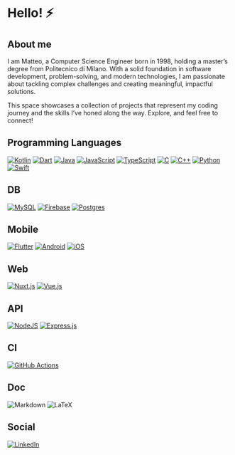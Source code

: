 # Hello! :zap:

## About me
I am Matteo, a Computer Science Engineer born in 1998, holding a master’s degree from Politecnico di Milano. With a solid foundation in software development, problem-solving, and modern technologies, I am passionate about tackling complex challenges and creating meaningful, impactful solutions.

This space showcases a collection of projects that represent my coding journey and the skills I’ve honed along the way. Explore, and feel free to connect!

## Programming Languages
[![Kotlin](https://img.shields.io/badge/Kotlin-%237F52FF.svg?logo=kotlin&logoColor=white)](#)
[![Dart](https://img.shields.io/badge/Dart-%230175C2.svg?logo=dart&logoColor=white)](#)
[![Java](https://img.shields.io/badge/Java-%23ED8B00.svg?logo=openjdk&logoColor=white)](#)
[![JavaScript](https://img.shields.io/badge/JavaScript-F7DF1E?logo=javascript&logoColor=000)](#)
[![TypeScript](https://img.shields.io/badge/TypeScript-3178C6?logo=typescript&logoColor=fff)](#)
[![C](https://img.shields.io/badge/C-00599C?logo=c&logoColor=white)](#)
[![C++](https://img.shields.io/badge/C++-%2300599C.svg?logo=c%2B%2B&logoColor=white)](#)
[![Python](https://img.shields.io/badge/Python-3776AB?logo=python&logoColor=fff)](#)
[![Swift](https://img.shields.io/badge/Swift-F54A2A?logo=swift&logoColor=white)](#)

## DB
[![MySQL](https://img.shields.io/badge/MySQL-4479A1?logo=mysql&logoColor=fff)](#)
[![Firebase](https://img.shields.io/badge/Firebase-039BE5?logo=Firebase&logoColor=white)](#)
[![Postgres](https://img.shields.io/badge/Postgres-%23316192.svg?logo=postgresql&logoColor=white)](#)

## Mobile
[![Flutter](https://img.shields.io/badge/Flutter-02569B?logo=flutter&logoColor=fff)](#)
[![Android](https://img.shields.io/badge/Android-3DDC84?logo=android&logoColor=white)](#)
[![iOS](https://img.shields.io/badge/iOS-000000?&logo=apple&logoColor=white)](#)

## Web
[![Nuxt.js](https://img.shields.io/badge/Nuxt.js-002E3B?logo=nuxtdotjs&logoColor=#00DC82)](#)
[![Vue.js](https://img.shields.io/badge/Vue.js-4FC08D?logo=vuedotjs&logoColor=fff)](#)

## API
[![NodeJS](https://img.shields.io/badge/Node.js-6DA55F?logo=node.js&logoColor=white)](#)
[![Express.js](https://img.shields.io/badge/Express.js-%23404d59.svg?logo=express&logoColor=%2361DAFB)](#)

## CI
[![GitHub Actions](https://img.shields.io/badge/GitHub_Actions-2088FF?logo=github-actions&logoColor=white)](#)

## Doc
![Markdown](https://img.shields.io/badge/markdown-%23000000.svg?style=for-the-badge&logo=markdown&logoColor=white)
![LaTeX](https://img.shields.io/badge/latex-%23008080.svg?style=for-the-badge&logo=latex&logoColor=white)

## Social
[![LinkedIn](https://img.shields.io/badge/Linkedin-%230077B5.svg?logo=linkedin&logoColor=white)](https://www.linkedin.com/in/matteo-beltrante-115655324/)
